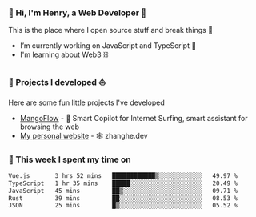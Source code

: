 <!-- [![Click to enter my website](https://github.com/zh30/zh30/assets/7930156/bb82b0df-3fb8-4136-8522-734cd2b27f6a)](https://blog.zhanghe.dev) -->

### 👋 Hi, I'm Henry, a Web Developer 🚀

This is the place where I open source stuff and break things :rofl:

- I’m currently working on JavaScript and TypeScript 🥢
- I'm learning about Web3 ⛓️

### 🔨 Projects I developed ⛵

Here are some fun little projects I've developed

- [MangoFlow](https://mangoflow.chat/) - 🥭 Smart Copilot for Internet Surfing, smart assistant for browsing the web
- [My personal website](https://zhanghe.dev) - 🕸️ zhanghe.dev

### 💪 This week I spent my time on

<!--START_SECTION:waka-->

```txt
Vue.js       3 hrs 52 mins   ████████████▒░░░░░░░░░░░░   49.97 %
TypeScript   1 hr 35 mins    █████░░░░░░░░░░░░░░░░░░░░   20.49 %
JavaScript   45 mins         ██▒░░░░░░░░░░░░░░░░░░░░░░   09.71 %
Rust         39 mins         ██░░░░░░░░░░░░░░░░░░░░░░░   08.53 %
JSON         25 mins         █▒░░░░░░░░░░░░░░░░░░░░░░░   05.52 %
```

<!--END_SECTION:waka-->
